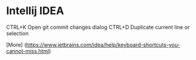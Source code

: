 Intellij IDEA
=============

CTRL+K	Open git commit changes dialog
CTRL+D	Duplicate current line or selection

[More] (https://www.jetbrains.com/idea/help/keyboard-shortcuts-you-cannot-miss.html)